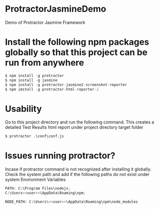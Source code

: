 # ProtractorJasmineDemo
Demo of Protractor Jasmine Framework
# Install the following npm packages globally so that this project can be run from anywhere
```python
$ npm install -g protractor
$ npm install -g jasmine
$ npm install -g protractor-jasmine2-screenshot-reporter
$ npm imstall -g protractor-html-reporter-2
```

# Usability
Go to this project directory and run the following command. This creates a detailed Test Results html report under project directory target folder
```python
$ protractor .\conf\conf.js
```
# Issues running protractor?
Incase if protractor command is not recognized after installing it globally. Check the system path and add if the following paths do not exist under system Environment Variables
```python
PATH: C:\Program Files\nodejs;
C:\Users<<user>>\AppData\Roaming\npm;

NODE_PATH: C:\Users\<<user>>\AppData\Roaming\npm\node_modules
```
